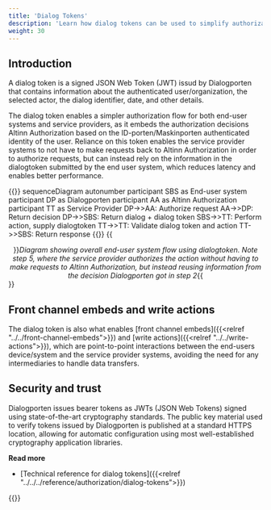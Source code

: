 ```yaml
---
title: 'Dialog Tokens'
description: 'Learn how dialog tokens can be used to simplify authorization and enable higher confidentiality'
weight: 30
---
```


## Introduction
A dialog token is a signed JSON Web Token (JWT) issud by Dialogporten that contains information about the authenticated user/organization, the selected actor, the dialog identifier, date, and other details. 

The dialog token enables a simpler authorization flow for both end-user systems and service providers, as it embeds the authorization decisions Altinn Authorization based on the ID-porten/Maskinporten authenticated identity of the user. Reliance on this token enables the service provider systems to not have to make requests back to Altinn Authorization in order to authorize requests, but can instead rely on the information in the dialogtoken submitted by the end user system, which reduces latency and enables better performance.

{{<mermaid>}}
sequenceDiagram
autonumber
participant SBS as End-user system
participant DP as Dialogporten
participant AA as Altinn Authorization
participant TT as Service Provider
DP->>AA: Authorize request
AA->>DP: Return decision
DP->>SBS: Return dialog + dialog token
SBS->>TT: Perform action, supply dialogtoken
TT->>TT: Validate dialog token and action
TT->>SBS: Return response
{{</mermaid>}}
{{<center>}}_Diagram showing overall end-user system flow using dialogtoken. Note step 5, where the service provider authorizes the action without having to make requests to Altinn Authorization, but instead reusing information from the decision Dialogporten got in step 2_{{</center>}}

## Front channel embeds and write actions

The dialog token is also what enables [front channel embeds]({{<relref "../../front-channel-embeds">}}) and [write actions]({{<relref "../../write-actions">}}), which are point-to-point interactions between the end-users device/system and the service provider systems, avoiding the need for any intermediaries to handle data transfers.

## Security and trust
Dialogporten issues bearer tokens as JWTs (JSON Web Tokens) signed using state-of-the-art cryptography standards. The public key material used to verify tokens issued by Dialogporten is published at a standard HTTPS location, allowing for automatic configuration using most well-established cryptography application libraries.

**Read more**
* [Technical reference for dialog tokens]({{<relref "../../../reference/authorization/dialog-tokens">}})

{{<children />}}


